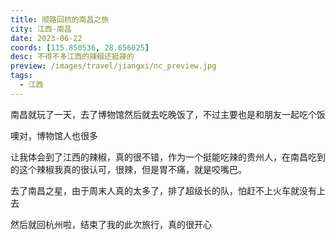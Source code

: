 ```yaml
---
title: 顺路回杭的南昌之旅
city: 江西-南昌
date: 2023-06-22
coords: [115.850536, 28.656025]
desc: 不得不多江西的辣椒还挺辣的
preview: /images/travel/jiangxi/nc_preview.jpg
tags:
  - 江西
---
```


南昌就玩了一天，去了博物馆然后就去吃晚饭了，不过主要也是和朋友一起吃个饭

噢对，博物馆人也很多

<ImgItem src="/images/travel/jiangxi/p1.jpg" />

让我体会到了江西的辣椒，真的很不错，作为一个挺能吃辣的贵州人，在南昌吃到的这个辣椒我真的很认可，很辣，但是胃不痛，就是咬嘴巴。

<ImgList :src-list="[
  '/images/travel/jiangxi/p3.jpg',
  '/images/travel/jiangxi/p5.jpg',
  '/images/travel/jiangxi/p6.jpg',
  '/images/travel/jiangxi/p4.jpg',
]" />

去了南昌之星，由于周末人真的太多了，排了超级长的队，怕赶不上火车就没有上去

<ImgList :src-list="[
  '/images/travel/jiangxi/nc_1.jpg',
  '/images/travel/jiangxi/nc_2.jpg',
]" />

然后就回杭州啦，结束了我的此次旅行，真的很开心
